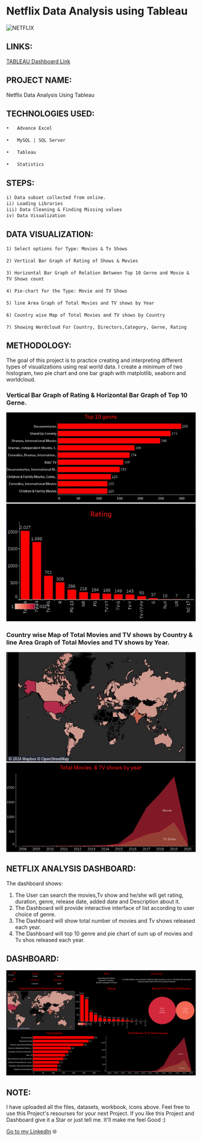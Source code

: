 # Netflix Data Analysis using Tableau

![NETFLIX](https://user-images.githubusercontent.com/124501309/224610912-3728b852-8844-419c-b668-82c6d4ceec23.png)

## LINKS: 


[TABLEAU Dashboard Link](https://public.tableau.com/app/profile/maheshika.harischandra/viz/NetflixD_17149054868220/NetFlix)

## PROJECT NAME: 

Netflix Data Analysis Using Tableau 


## TECHNOLOGIES USED:

    •	Advance Excel

    •	MySQL | SQL Server

    •	Tableau

    •	Statistics
    
## STEPS:

    i) Data subset collected from online.
    ii) Loading Libraries
    iii) Data Cleaning & Finding Missing values
    iv) Data Visualization
    
## DATA VISUALIZATION: 


    1) Select options for Type: Movies & Tv Shows
    
    2) Vertical Bar Graph of Rating of Shows & Movies
    
    3) Horizontal Bar Graph of Relation Between Top 10 Gerne and Movie & TV Shows count
    
    4) Pie-chart for the Type: Movie and TV Shows
    
    5) line Area Graph of Total Movies and TV shows by Year
    
    6) Country wise Map of Total Movies and TV shows by Country
    
    7) Showing Wordcloud For Country, Directors,Category, Gerne, Rating
    

## METHODOLOGY:


The goal of this project is to practice creating and interpreting different types of visualizations using real world data. I create a minimum of two histogram, two pie chart and one bar graph with matplotlib, seaborn and worldcloud.

### Vertical Bar Graph of Rating & Horizontal Bar Graph of Top 10 Gerne.

![Netflix1](https://github.com/MaheshikaDilhani/Netflix-project-using-Tableau/blob/main/top10%20genre.jpg)
![Netflix1](https://github.com/MaheshikaDilhani/Netflix-project-using-Tableau/blob/main/Rating.jpg)



### Country wise Map of Total Movies and TV shows by Country & line Area Graph of Total Movies and TV shows by Year.

![Netflix2](https://github.com/MaheshikaDilhani/Netflix-project-using-Tableau/blob/main/map.jpg)
![Netflix2](https://github.com/MaheshikaDilhani/Netflix-project-using-Tableau/blob/main/Total%20Movies%20by%20year.jpg)




## NETFLIX ANALYSIS DASHBOARD:

The dashboard shows:

1) The User can search the movies,Tv show and he/she will get rating, duration, genre, release date, added date and Description about it.
2) The Dashboard will provide interactive interface of list according to user choice of genre.
3) The Dashboard will show total number of movies and Tv shows released each year. 
4) The Dashboard will top 10 genre and pie chart of sum up of movies and Tv shos released each year.

## DASHBOARD:

![Netflix](https://github.com/MaheshikaDilhani/Netflix-project-using-Tableau/blob/main/NetFlix.png)

## NOTE:

I have uploaded all the files, datasets, workbook, icons above. Feel free to use this Project's resourses for your next Project. If you like this Project and Dashboard give it a Star or just tell me. It'll make me feel Good :)

[Go to my LinkedIn](https://www.linkedin.com/in/maheshika-weerawardhanage/) 🌐

